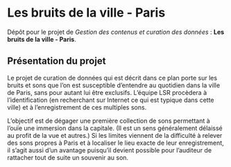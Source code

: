 # Les bruits de la ville - Paris
Dépôt pour le projet de *Gestion des contenus et curation des données* : **Les bruits de la ville - Paris**.

## Présentation du projet
Le projet de curation de données qui est décrit dans ce plan porte sur les bruits et sons que l’on est susceptible d’entendre au quotidien dans la ville de Paris, sans pour autant lui être exclusifs. L’équipe LSR procèdera à l’identification (en recherchant sur Internet ce qui est typique dans cette ville) et à l’enregistrement de ces multiples sons.

L’objectif est de dégager une première collection de sons permettant à l’ouïe une immersion dans la capitale. (Il est un sens généralement délaissé au profit de la vue et autres.) Si les limites viennent de la difficulté à relever des sons propres à Paris et à  localiser le lieu exacte de leur enregistrement, il s’agit aussi d’un avantage puisqu’il devient possible pour l’auditeur de  rattacher tout de suite un souvenir au son.
